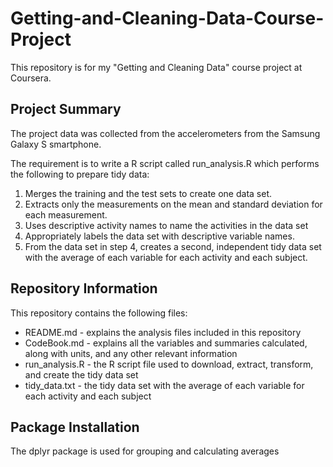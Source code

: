# Getting-and-Cleaning-Data-Course-Project

This repository is for my "Getting and Cleaning Data" course project at Coursera.

## Project Summary 

The project data was collected from the accelerometers from the Samsung Galaxy S smartphone. 

The requirement is to write a R script called run_analysis.R which performs the following to prepare tidy data:
 
1. Merges the training and the test sets to create one data set.
2. Extracts only the measurements on the mean and standard deviation for each measurement. 
3. Uses descriptive activity names to name the activities in the data set
4. Appropriately labels the data set with descriptive variable names. 
5. From the data set in step 4, creates a second, independent tidy data set with the average of each variable for each activity and each subject.

## Repository Information

This repository contains the following files:

* README.md - explains the analysis files included in this repository
* CodeBook.md - explains all the variables and summaries calculated, along with units, and any other relevant information
* run_analysis.R - the R script file used to download, extract, transform, and create the tidy data set
* tidy_data.txt - the tidy data set with the average of each variable for each activity and each subject

## Package Installation

The dplyr package is used for grouping and calculating averages

